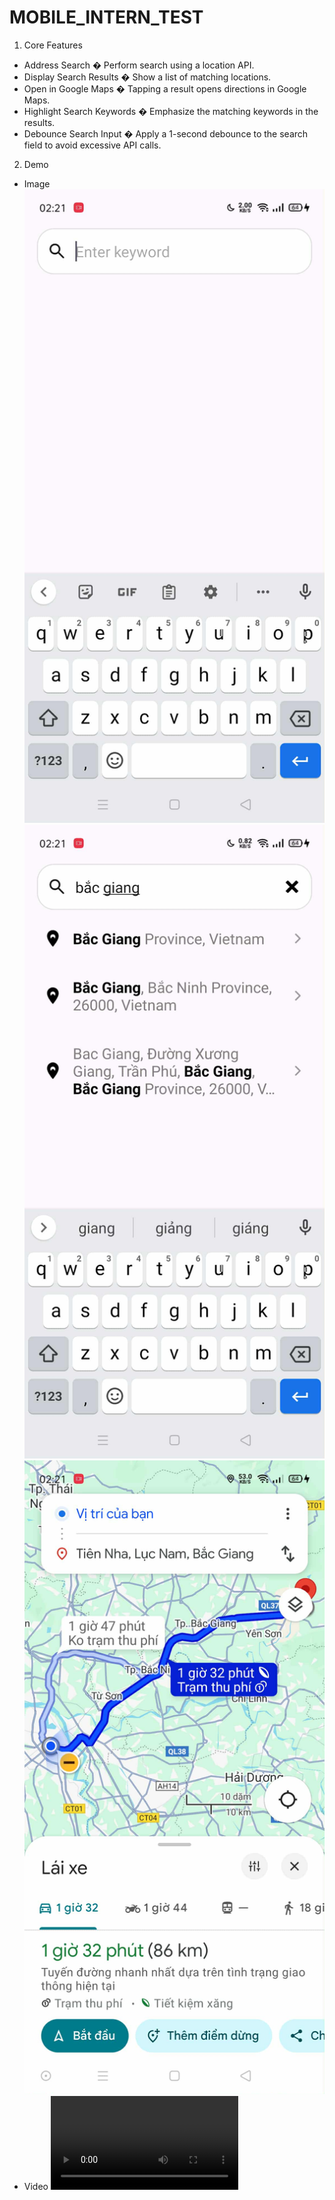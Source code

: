 # MOBILE_INTERN_TEST

1. Core Features
* Address Search � Perform search using a location API.
* Display Search Results � Show a list of matching locations.
* Open in Google Maps � Tapping a result opens directions in Google Maps.
* Highlight Search Keywords � Emphasize the matching keywords in the results.
* Debounce Search Input � Apply a 1-second debounce to the search field to avoid excessive API calls.
2. Demo
* Image
![Main Screen](./demo/image/7142dd07-468b-494b-91fa-6adcaa514d6e.jpg)
![Result Screen](./demo/image/7f4b2601-77d7-46ec-8975-3af1255a9a8b.jpg)
![Google Map Screen](./demo/image/3ac1334d-7771-47cd-9ae8-540795597bbb.jpg)
* Video
![Video Demo](./demo/video/ec61bea6-7559-4617-8171-c532d42124ff.mp4)


